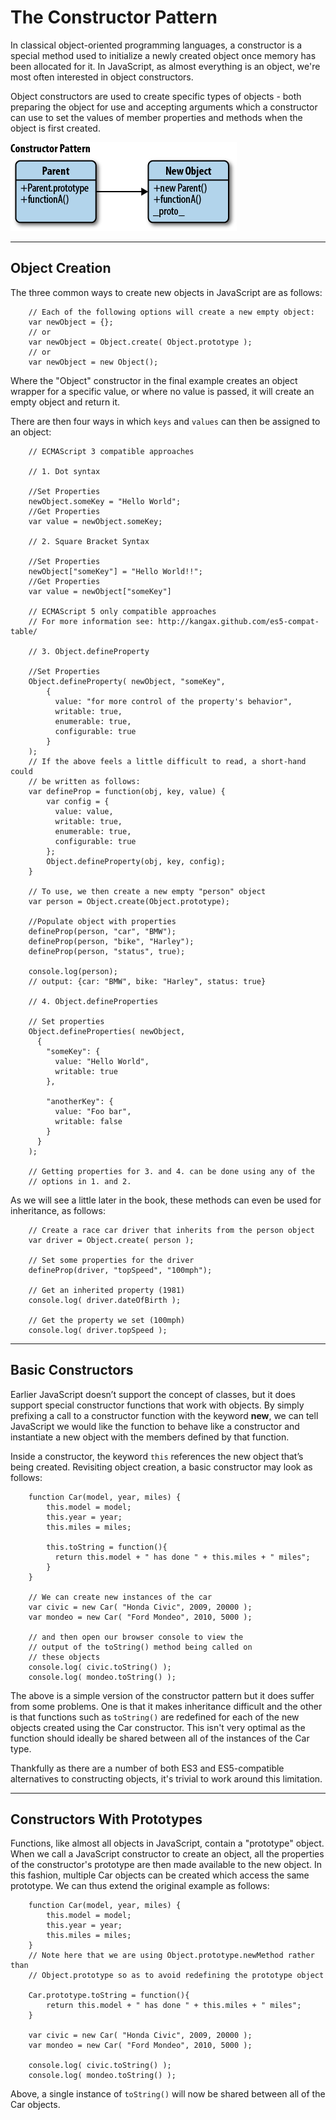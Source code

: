 # The Constructor Pattern

In classical object-oriented programming languages, a constructor is a special method used to initialize a newly created object once memory has been allocated for it. In JavaScript, as almost everything is an object, we're most often interested in object constructors.

Object constructors are used to create specific types of objects - both preparing the object for use and accepting arguments which a constructor can use to set the values of member properties and methods when the object is first created.

![](../img/constructorPattern.png)

<hr />

## Object Creation

The three common ways to create new objects in JavaScript are as follows:
```
    // Each of the following options will create a new empty object:
    var newObject = {};
    // or
    var newObject = Object.create( Object.prototype );
    // or
    var newObject = new Object();
```
Where the "Object" constructor in the final example creates an object wrapper for a specific value, or where no value is passed, it will create an empty object and return it.

There are then four ways in which `keys` and `values` can then be assigned to an object:
```
    // ECMAScript 3 compatible approaches

    // 1. Dot syntax

    //Set Properties
    newObject.someKey = "Hello World";
    //Get Properties
    var value = newObject.someKey;

    // 2. Square Bracket Syntax

    //Set Properties
    newObject["someKey"] = "Hello World!!";
    //Get Properties
    var value = newObject["someKey"]

    // ECMAScript 5 only compatible approaches
    // For more information see: http://kangax.github.com/es5-compat-table/

    // 3. Object.defineProperty

    //Set Properties
    Object.defineProperty( newObject, "someKey",
        {
          value: "for more control of the property's behavior",
          writable: true,
          enumerable: true,
          configurable: true
        }
    );
    // If the above feels a little difficult to read, a short-hand could
    // be written as follows:
    var defineProp = function(obj, key, value) {
        var config = {
          value: value,
          writable: true,
          enumerable: true,
          configurable: true
        };
        Object.defineProperty(obj, key, config);
    }

    // To use, we then create a new empty "person" object
    var person = Object.create(Object.prototype);

    //Populate object with properties
    defineProp(person, "car", "BMW");
    defineProp(person, "bike", "Harley");
    defineProp(person, "status", true);

    console.log(person);
    // output: {car: "BMW", bike: "Harley", status: true}

    // 4. Object.defineProperties

    // Set properties
    Object.defineProperties( newObject,
      {
        "someKey": {
          value: "Hello World",
          writable: true
        },

        "anotherKey": {
          value: "Foo bar",
          writable: false
        }
      }
    );

    // Getting properties for 3. and 4. can be done using any of the
    // options in 1. and 2.

```
As we will see a little later in the book, these methods can even be used for inheritance, as follows:
```
    // Create a race car driver that inherits from the person object
    var driver = Object.create( person );

    // Set some properties for the driver
    defineProp(driver, "topSpeed", "100mph");

    // Get an inherited property (1981)
    console.log( driver.dateOfBirth );

    // Get the property we set (100mph)
    console.log( driver.topSpeed );
```

<hr />

## Basic Constructors

Earlier JavaScript doesn’t support the concept of classes, but it does support special constructor functions that work with objects. By simply prefixing a call to a constructor function with the keyword **new**, we can tell JavaScript we would like the function to behave like a constructor and instantiate a new object with the members defined by that function.

Inside a constructor, the keyword `this` references the new object that’s being created. Revisiting object creation, a basic constructor may look as follows:
```
    function Car(model, year, miles) {
        this.model = model;
        this.year = year;
        this.miles = miles;

        this.toString = function(){
          return this.model + " has done " + this.miles + " miles";
        }
    }

    // We can create new instances of the car
    var civic = new Car( "Honda Civic", 2009, 20000 );
    var mondeo = new Car( "Ford Mondeo", 2010, 5000 );

    // and then open our browser console to view the
    // output of the toString() method being called on
    // these objects
    console.log( civic.toString() );
    console.log( mondeo.toString() );
```
The above is a simple version of the constructor pattern but it does suffer from some problems. One is that it makes inheritance difficult and the other is that functions such as `toString()` are redefined for each of the new objects created using the Car constructor. This isn't very optimal as the function should ideally be shared between all of the instances of the Car type.

Thankfully as there are a number of both ES3 and ES5-compatible alternatives to constructing objects, it's trivial to work around this limitation.

<hr />

## Constructors With Prototypes

Functions, like almost all objects in JavaScript, contain a "prototype" object. When we call a JavaScript constructor to create an object, all the properties of the constructor's prototype are then made available to the new object. In this fashion, multiple Car objects can be created which access the same prototype. We can thus extend the original example as follows:
```
    function Car(model, year, miles) {
        this.model = model;
        this.year = year;
        this.miles = miles;
    }
    // Note here that we are using Object.prototype.newMethod rather than
    // Object.prototype so as to avoid redefining the prototype object

    Car.prototype.toString = function(){
        return this.model + " has done " + this.miles + " miles";
    }

    var civic = new Car( "Honda Civic", 2009, 20000 );
    var mondeo = new Car( "Ford Mondeo", 2010, 5000 );

    console.log( civic.toString() );
    console.log( mondeo.toString() );
```
Above, a single instance of `toString()` will now be shared between all of the Car objects.
